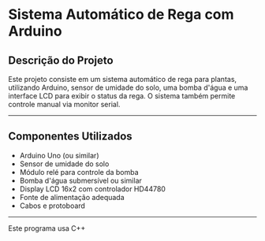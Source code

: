 # Sistema Automático de Rega com Arduino

## Descrição do Projeto

Este projeto consiste em um sistema automático de rega para plantas, utilizando Arduino, sensor de umidade do solo, uma bomba d'água e uma interface LCD para exibir o status da rega. O sistema também permite controle manual via monitor serial.

---

## Componentes Utilizados

- Arduino Uno (ou similar)  
- Sensor de umidade do solo  
- Módulo relé para controle da bomba  
- Bomba d'água submersível ou similar  
- Display LCD 16x2 com controlador HD44780  
- Fonte de alimentação adequada  
- Cabos e protoboard  

---
Este programa usa C++
